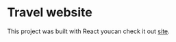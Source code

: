 # Travel website

This project was built with React youcan check it out [site](https://romantic-kirch-0acc31.netlify.app/).




